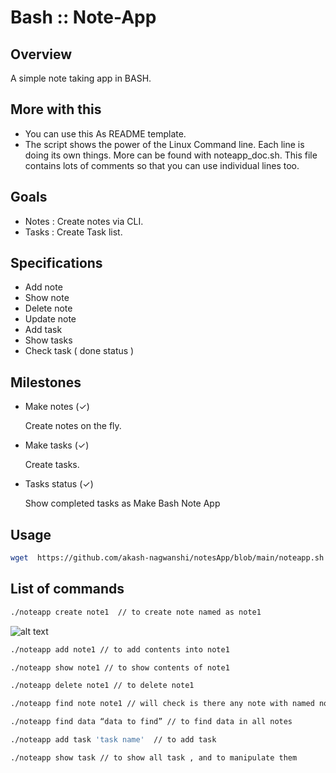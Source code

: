 
# Bash :: Note-App

## Overview 
A simple note taking app in BASH.

## More with this
* You can use this As README template.
* The script shows the power of the Linux Command line. Each line is doing its own things. More can be found with noteapp_doc.sh. This file contains lots of comments so that you can use individual lines too. 


## Goals
* Notes  : Create notes via CLI.
* Tasks :  Create Task list.


## Specifications
* Add note
* Show note
* Delete note
* Update note
* Add task
* Show tasks
* Check task ( done status )


## Milestones
* Make notes (✓)

   Create notes on the fly.

* Make tasks (✓)
  
  Create tasks. 

* Tasks status (✓)
  
  Show completed tasks as Make  Bash Note App

## Usage

```bash
wget  https://github.com/akash-nagwanshi/notesApp/blob/main/noteapp.sh &&  chmod a+x noteapp.sh
```

## List of commands
```bash
./noteapp create note1  // to create note named as note1
```
![alt text](https://github.com/akash-nagwanshi/notesApp/tree/main/images/create.png "Create notes")

```bash
./noteapp add note1 // to add contents into note1
```

```bash
./noteapp show note1 // to show contents of note1
```


```bash
./noteapp delete note1 // to delete note1
```

```bash
./noteapp find note note1 // will check is there any note with named note1
```

```bash
./noteapp find data “data to find” // to find data in all notes
```

```bash
./noteapp add task 'task name'  // to add task
```

```bash
./noteapp show task // to show all task , and to manipulate them
```
